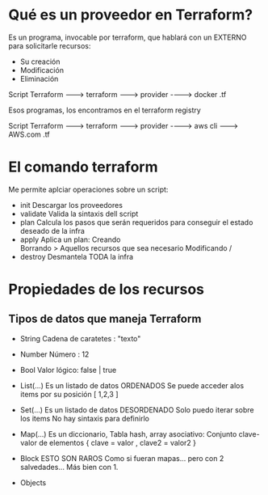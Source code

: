 # Qué es un proveedor en Terraform?

Es un programa, invocable por terraform,
que hablará con un EXTERNO para solicitarle recursos:
- Su creación
- Modificación
- Eliminación


Script Terraform ---> terraform ---> provider ----> docker
 .tf
 
 Esos programas, los encontramos en el terraform registry
 
 
 
Script Terraform ---> terraform ---> provider ----> aws cli ---> AWS.com
 .tf
 
# El comando terraform

Me permite aplciar operaciones sobre un script:

- init          Descargar los proveedores
- validate      Valida la sintaxis dell script
- plan          Calcula los pasos que serán requeridos 
                para conseguir el estado deseado de la infra
- apply         Aplica un plan:
                    Creando     \
                    Borrando     >  Aquellos recursos que sea necesario
                    Modificando /
- destroy       Desmantela TODA la infra

# Propiedades de los recursos

## Tipos de datos que maneja Terraform

- String        Cadena de caratetes : "texto"
- Number        Número : 12
- Bool          Valor lógico: false | true
- List(...)     Es un listado de datos ORDENADOS
                Se puede acceder alos items por su posición
                [ 1,2,3 ]
- Set(...)      Es un listado de datos DESORDENADO
                Solo puedo iterar sobre los items
                No hay sintaxis para definirlo
- Map(...)      Es un diccionario, Tabla hash, array asociativo:
                Conjunto clave-valor de elementos
                { clave = valor , clave2 = valor2 }
- Block         ESTO SON RAROS
                Como si fueran mapas... pero con 2 salvedades... Más bien con 1.


- Objects


